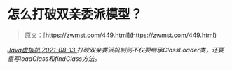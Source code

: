 <!--yml
category: 未分类
date: 0001-01-01 00:00:00
--->

# 怎么打破双亲委派模型？

> 原文：[https://zwmst.com/449.html](https://zwmst.com/449.html)

   [ *Java虚拟机* ](https://zwmst.com/java%e8%99%9a%e6%8b%9f%e6%9c%ba)*[ <time datetime="2021-08-14T06:49:10+08:00"> 2021-08-13 </time> ](https://zwmst.com/449.html)  打破双亲委派机制则不仅要继承ClassLoader类，还要重写loadClass和findClass方法。*